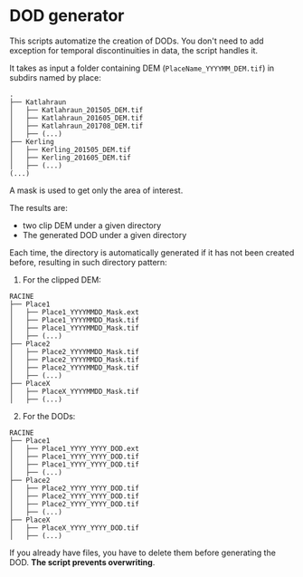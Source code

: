 # DOD generator

This scripts automatize the creation of DODs. You don't need to add exception for temporal discontinuities
in data, the script handles it.

It takes as input a folder containing DEM (`PlaceName_YYYYMM_DEM.tif`) in subdirs named by place:

```
.
├── Katlahraun
│   ├── Katlahraun_201505_DEM.tif
│   ├── Katlahraun_201605_DEM.tif
│   ├── Katlahraun_201708_DEM.tif
│   ├── (...)
├── Kerling
│   ├── Kerling_201505_DEM.tif
│   ├── Kerling_201605_DEM.tif
│   ├── (...)
(...)
```

A mask is used to get only the area of interest.

The results are:
- two clip DEM under a given directory
- The generated DOD under a given directory

Each time, the directory is automatically generated if it has not been created before, resulting in such directory
pattern:
1. For the clipped DEM:

```
RACINE
├── Place1
│   ├── Place1_YYYYMMDD_Mask.ext
│   ├── Place1_YYYYMMDD_Mask.tif
│   ├── Place1_YYYYMMDD_Mask.tif
│   ├── (...)
├── Place2
│   ├── Place2_YYYYMMDD_Mask.tif
│   ├── Place2_YYYYMMDD_Mask.tif
│   ├── Place2_YYYYMMDD_Mask.tif
│   ├── (...)
├── PlaceX
│   ├── PlaceX_YYYYMMDD_Mask.tif
│   ├── (...)
```

2. For the DODs:

```
RACINE
├── Place1
│   ├── Place1_YYYY_YYYY_DOD.ext
│   ├── Place1_YYYY_YYYY_DOD.tif
│   ├── Place1_YYYY_YYYY_DOD.tif
│   ├── (...)
├── Place2
│   ├── Place2_YYYY_YYYY_DOD.tif
│   ├── Place2_YYYY_YYYY_DOD.tif
│   ├── Place2_YYYY_YYYY_DOD.tif
│   ├── (...)
├── PlaceX
│   ├── PlaceX_YYYY_YYYY_DOD.tif
│   ├── (...)

```

If you already have files, you have to delete them before generating the DOD. **The script prevents overwriting**.
